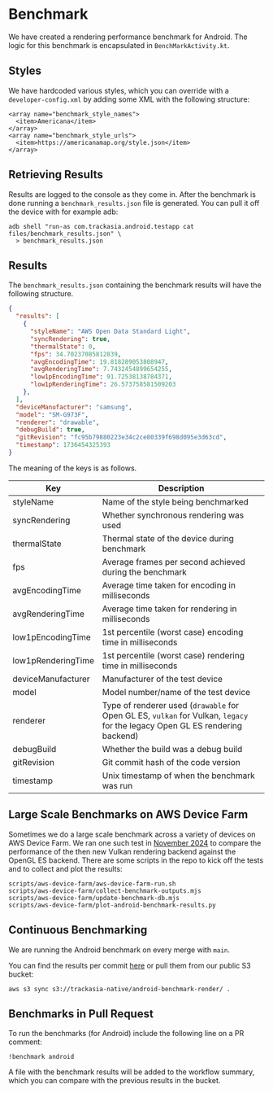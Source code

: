 # Benchmark

We have created a rendering performance benchmark for Android. The logic for this benchmark is encapsulated in `BenchMarkActivity.kt`.

## Styles

We have hardcoded various styles, which you can override with a `developer-config.xml` by adding some XML with the following structure:

```
<array name="benchmark_style_names">
  <item>Americana</item>
</array>
<array name="benchmark_style_urls">
  <item>https://americanamap.org/style.json</item>
</array>
```

## Retrieving Results

Results are logged to the console as they come in. After the benchmark is done running a `benchmark_results.json` file is generated. You can pull it off the device with for example adb:

```
adb shell "run-as com.trackasia.android.testapp cat files/benchmark_results.json" \
  > benchmark_results.json
```

## Results

The `benchmark_results.json` containing the benchmark results will have the following structure.

```json
{
  "results": [
    {
      "styleName": "AWS Open Data Standard Light",
      "syncRendering": true,
      "thermalState": 0,
      "fps": 34.70237085812839,
      "avgEncodingTime": 19.818289053808947,
      "avgRenderingTime": 7.7432454899654255,
      "low1pEncodingTime": 91.72538138784371,
      "low1pRenderingTime": 26.573758581509203
    },
  ],
  "deviceManufacturer": "samsung",
  "model": "SM-G973F",
  "renderer": "drawable",
  "debugBuild": true,
  "gitRevision": "fc95b79880223e34c2ce80339f698d095e3d63cd",
  "timestamp": 1736454325393
}
```

The meaning of the keys is as follows.

| Key | Description |
|---|---|
| styleName | Name of the style being benchmarked |
| syncRendering | Whether synchronous rendering was used |
| thermalState | Thermal state of the device during benchmark |
| fps | Average frames per second achieved during the benchmark |
| avgEncodingTime | Average time taken for encoding in milliseconds |
| avgRenderingTime | Average time taken for rendering in milliseconds |
| low1pEncodingTime | 1st percentile (worst case) encoding time in milliseconds |
| low1pRenderingTime | 1st percentile (worst case) rendering time in milliseconds |
| deviceManufacturer | Manufacturer of the test device |
| model | Model number/name of the test device |
| renderer | Type of renderer used (`drawable` for Open GL ES, `vulkan` for Vulkan, `legacy` for the legacy Open GL ES rendering backend) |
| debugBuild | Whether the build was a debug build |
| gitRevision | Git commit hash of the code version |
| timestamp | Unix timestamp of when the benchmark was run |

## Large Scale Benchmarks on AWS Device Farm

Sometimes we do a large scale benchmark across a variety of devices on AWS Device Farm. We ran one such test in [November 2024](https://github.com/trackasia/trackasia-native/issues/2787#issuecomment-2466948888) to compare the performance of the then new Vulkan rendering backend against the OpenGL ES backend. There are some scripts in the repo to kick off the tests and to collect and plot the results:

```
scripts/aws-device-farm/aws-device-farm-run.sh
scripts/aws-device-farm/collect-benchmark-outputs.mjs
scripts/aws-device-farm/update-benchmark-db.mjs
scripts/aws-device-farm/plot-android-benchmark-results.py
```

## Continuous Benchmarking

We are running the Android benchmark on every merge with `main`.

You can find the results per commit [here](https://maplibre-native.s3.eu-central-1.amazonaws.com/index.html#android-benchmark-render/) or pull them from our public S3 bucket:

```
aws s3 sync s3://trackasia-native/android-benchmark-render/ .
```

## Benchmarks in Pull Request

To run the benchmarks (for Android) include the following line on a PR comment:

```
!benchmark android
```

A file with the benchmark results will be added to the workflow summary, which you can compare with the previous results in the bucket.
